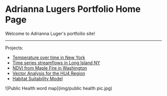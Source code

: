 # Adrianna Lugers Portfolio Home Page

Welcome to Adrianna Luger's portfoilio site!

***

Projects:
  * [Temperature over time in New York](https://BAD.Adriannaluger.github.io/ny-temp(17).html)
  * [Time series streamflows in Long Island NY](https://adriannaluger.github.io/timeseries-ny(8).html)
  * [NDVI from Maple Fire in Washington](http://adriannaluger.github.io/ndvi_maple_fire(3).html)
  * [Vector Analysis for the HU4 Region](http://adriannaluger.github.io/vector(18).html)
  * [Habitat Suitability Model](http://Adriannaluger.github.io/Final(2).html)

![Public Health word map](img/public health pic.jpg)


